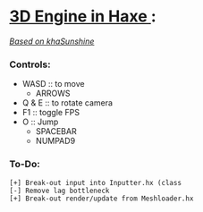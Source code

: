 # [3D Engine in Haxe ](https://github.com/Sondro/3D-Engine): 
[_Based on khaSunshine_](https://github.com/juakob/khaSunshine) 

### Controls:

- WASD		  :: to move
	- ARROWS
- Q & E           :: to rotate camera
- F1              :: toggle FPS
- O			  :: Jump
	- SPACEBAR
	- NUMPAD9  

### To-Do:
```
[+] Break-out input into Inputter.hx (class
[-] Remove lag bottleneck
[+] Break-out render/update from Meshloader.hx
```